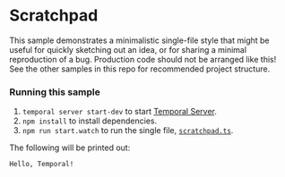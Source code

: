 # Scratchpad

This sample demonstrates a minimalistic single-file style that might be useful for quickly sketching out an idea, or for sharing a minimal reproduction of a bug.
Production code should not be arranged like this! See the other samples in this repo for recommended project structure.

### Running this sample

1. `temporal server start-dev` to start [Temporal Server](https://github.com/temporalio/cli/#installation).
1. `npm install` to install dependencies.
1. `npm run start.watch` to run the single file, [`scratchpad.ts`](scratchpad.ts).

The following will be printed out:

```
Hello, Temporal!
```
